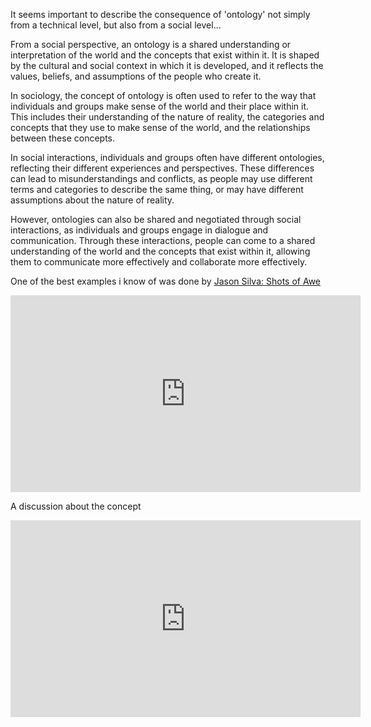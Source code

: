 
It seems important to describe the consequence of 'ontology' not simply from a technical level, but also from a social level...

From a social perspective, an ontology is a shared understanding or interpretation of the world and the concepts that exist within it. It is shaped by the cultural and social context in which it is developed, and it reflects the values, beliefs, and assumptions of the people who create it.

In sociology, the concept of ontology is often used to refer to the way that individuals and groups make sense of the world and their place within it. This includes their understanding of the nature of reality, the categories and concepts that they use to make sense of the world, and the relationships between these concepts.

In social interactions, individuals and groups often have different ontologies, reflecting their different experiences and perspectives. These differences can lead to misunderstandings and conflicts, as people may use different terms and categories to describe the same thing, or may have different assumptions about the nature of reality.

However, ontologies can also be shared and negotiated through social interactions, as individuals and groups engage in dialogue and communication. Through these interactions, people can come to a shared understanding of the world and the concepts that exist within it, allowing them to communicate more effectively and collaborate more effectively.

One of the best examples i know of was done by [Jason Silva: Shots of Awe](https://www.youtube.com/@ShotsOfAwe) 

<iframe width="560" height="315" src="https://www.youtube.com/embed/aigR2UU4R20" title="YouTube video player" frameborder="0" allow="accelerometer; autoplay; clipboard-write; encrypted-media; gyroscope; picture-in-picture" allowfullscreen></iframe>

A discussion about the concept

<iframe width="560" height="315" src="https://www.youtube.com/embed/HTw3jocJBrw" title="YouTube video player" frameborder="0" allow="accelerometer; autoplay; clipboard-write; encrypted-media; gyroscope; picture-in-picture" allowfullscreen></iframe>
